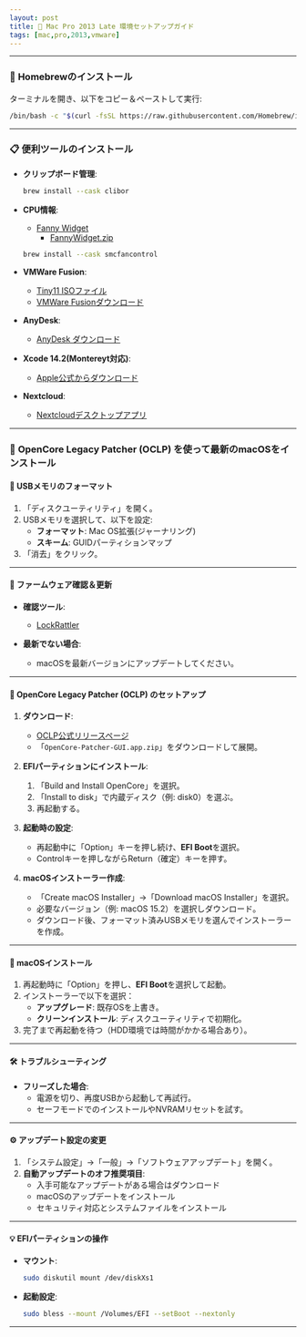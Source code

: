 ```yaml
---
layout: post
title: 🎯 Mac Pro 2013 Late 環境セットアップガイド
tags: [mac,pro,2013,vmware]
---
```


---
### 🍺 **Homebrewのインストール**  
ターミナルを開き、以下をコピー＆ペーストして実行:
   ```bash
   /bin/bash -c "$(curl -fsSL https://raw.githubusercontent.com/Homebrew/install/HEAD/install.sh)"
   ```
---

### 📋 **便利ツールのインストール**  

- **クリップボード管理**:
  ```bash
  brew install --cask clibor
  ```

- **CPU情報**:
  - [Fanny Widget](https://www.fannywidget.com/)
    - [FannyWidget.zip](https://fannywidget.com/FannyWidget.zip)
  ```bash
  brew install --cask smcfancontrol
  ```

- **VMWare Fusion**:
  - [Tiny11 ISOファイル](https://archive.org/download/tiny11-2409/tiny11%2024H2%20AMD64.iso)
  - [VMWare Fusionダウンロード](https://support.broadcom.com/group/ecx/productdownloads?subfamily=VMware+Fusion)

- **AnyDesk**:
  - [AnyDesk ダウンロード](https://anydesk.com/ja/downloads/)

- **Xcode 14.2(Montereyt対応)**:
  - [Apple公式からダウンロード](https://developer.apple.com/download/all/?q=xcode)  

- **Nextcloud**:
  - [Nextcloudデスクトップアプリ](https://nextcloud.com/install/#desktop-files)
---

### 🍎 **OpenCore Legacy Patcher (OCLP) を使って最新のmacOSをインストール**
#### 💽 **USBメモリのフォーマット**
1. 「ディスクユーティリティ」を開く。
2. USBメモリを選択して、以下を設定:
   - **フォーマット**: Mac OS拡張(ジャーナリング)
   - **スキーム**: GUIDパーティションマップ
3. 「消去」をクリック。
---

#### 🔄 **ファームウェア確認＆更新**
- **確認ツール**:
  - [LockRattler](https://eclecticlight.co/lockrattler-systhist/)

- **最新でない場合**:
  - macOSを最新バージョンにアップデートしてください。
---

#### 🍎 **OpenCore Legacy Patcher (OCLP) のセットアップ**  

1. **ダウンロード**:  
   - [OCLP公式リリースページ](https://github.com/dortania/OpenCore-Legacy-Patcher/releases)  
   - 「`OpenCore-Patcher-GUI.app.zip`」をダウンロードして展開。  

2. **EFIパーティションにインストール**:  
   1. 「Build and Install OpenCore」を選択。  
   2. 「Install to disk」で内蔵ディスク（例: disk0）を選ぶ。  
   3. 再起動する。  

3. **起動時の設定**:  
   - 再起動中に「Option」キーを押し続け、**EFI Boot**を選択。  
   - Controlキーを押しながらReturn（確定）キーを押す。  

4. **macOSインストーラー作成**:  
   - 「Create macOS Installer」→「Download macOS Installer」を選択。  
   - 必要なバージョン（例: macOS 15.2）を選択しダウンロード。  
   - ダウンロード後、フォーマット済みUSBメモリを選んでインストーラーを作成。  

---

#### 🚀 **macOSインストール**  

1. 再起動時に「Option」を押し、**EFI Boot**を選択して起動。  
2. インストーラーで以下を選択：  
   - **アップグレード**: 既存OSを上書き。  
   - **クリーンインストール**: ディスクユーティリティで初期化。  
3. 完了まで再起動を待つ（HDD環境では時間がかかる場合あり）。  

---

#### 🛠️ **トラブルシューティング**  

- **フリーズした場合**:  
  - 電源を切り、再度USBから起動して再試行。  
  - セーフモードでのインストールやNVRAMリセットを試す。  

---

#### ⚙️ **アップデート設定の変更**  

1. 「システム設定」→「一般」→「ソフトウェアアップデート」を開く。  
2. **自動アップデートのオフ推奨項目**:  
   - 入手可能なアップデートがある場合はダウンロード  
   - macOSのアップデートをインストール  
   - セキュリティ対応とシステムファイルをインストール  

---

#### 💡 **EFIパーティションの操作**  

- **マウント**:  
  ```bash
  sudo diskutil mount /dev/diskXs1
  ```

- **起動設定**:  
  ```bash
  sudo bless --mount /Volumes/EFI --setBoot --nextonly
  ```  

--- 

